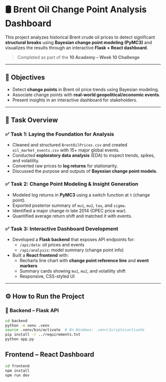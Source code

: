 # 🛢️ Brent Oil Change Point Analysis Dashboard

This project analyzes historical Brent crude oil prices to detect significant **structural breaks** using **Bayesian change point modeling (PyMC3)** and visualizes the results through an interactive **Flask + React dashboard**.

> Completed as part of the **10 Academy – Week 10 Challenge**

---

## 📌 Objectives

- Detect **change points** in Brent oil price trends using Bayesian modeling.
- Associate change points with **real-world geopolitical/economic events**.
- Present insights in an interactive dashboard for stakeholders.

---

## 🧭 Task Overview

### ✅ Task 1: Laying the Foundation for Analysis
- Cleaned and structured `BrentOilPrices.csv` and created `oil_market_events.csv` with 15+ major global events.
- Conducted **exploratory data analysis** (EDA) to inspect trends, spikes, and volatility.
- Converted raw prices to **log returns** for stationarity.
- Discussed the purpose and outputs of **Bayesian change point models**.

### ✅ Task 2: Change Point Modeling & Insight Generation
- Modeled log returns in **PyMC3** using a switch function at τ (change point).
- Exported posterior summary of `mu1`, `mu2`, `tau`, and `sigma`.
- Identified a major change in late 2014 (OPEC price war).
- Quantified average return shift and matched it with events.

### ✅ Task 3: Interactive Dashboard Development
- Developed a **Flask backend** that exposes API endpoints for:
  - `/api/data`: oil prices and events
  - `/api/analysis`: model summary (change point info)
- Built a **React frontend** with:
  - Recharts line chart with **change point reference line** and **event markers**
  - Summary cards showing `mu1`, `mu2`, and volatility shift
  - Responsive, CSS-styled UI

---

## ⚙️ How to Run the Project

### 🐍 Backend – Flask API

```bash
cd backend
python -m venv .venv
source .venv/bin/activate  # On Windows: .venv\Scripts\activate
pip install -r ../requirements.txt
python app.py
```
## Frontend – React Dashboard

```bash
cd frontend
npm install
npm run dev

